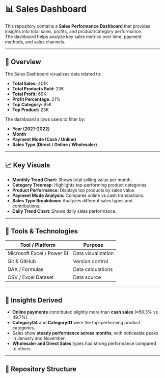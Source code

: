 # 📊 Sales Dashboard

This repository contains a **Sales Performance Dashboard** that provides insights into total sales, profits, and product/category performance.  
The dashboard helps analyze key sales metrics over time, payment methods, and sales channels.

---

## 🚀 **Overview**

The Sales Dashboard visualizes data related to:
- **Total Sales:** 401K  
- **Total Products Sold:** 23K  
- **Total Profit:** 69K  
- **Profit Percentage:** 21%  
- **Top Category:** 95K  
- **Top Product:** 23K  

The dashboard allows users to filter by:
- **Year (2021–2022)**
- **Month**
- **Payment Mode (Cash / Online)**
- **Sales Type (Direct / Online / Wholesaler)**

---

## 📈 **Key Visuals**

- **Monthly Trend Chart:** Shows total selling value per month.
- **Category Treemap:** Highlights top-performing product categories.
- **Product Performance:** Displays top products by sales value.
- **Payment Mode Analysis:** Compares online vs cash transactions.
- **Sales Type Breakdown:** Analyzes different sales types and contributions.
- **Daily Trend Chart:** Shows daily sales performance.

---

## 🧮 **Tools & Technologies**

| Tool / Platform | Purpose |
|-----------------|----------|
| Microsoft Excel / Power BI | Data visualization |
| Git & GitHub | Version control |
| DAX / Formulas | Data calculations |
| CSV / Excel Dataset | Data source |

---

## 🧠 **Insights Derived**

- **Online payments** contributed slightly more than **cash sales** (≈50.3% vs 49.7%).
- **Category04** and **Category01** were the top-performing product categories.
- Sales show **steady performance across months**, with noticeable peaks in January and November.
- **Wholesaler and Direct Sales** types had strong performance compared to others.

---

## 📂 **Repository Structure**

